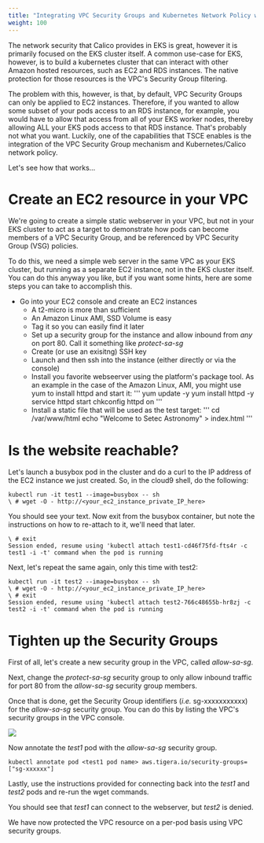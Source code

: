 ```yaml
---
title: "Integrating VPC Security Groups and Kubernetes Network Policy with TSCE"
weight: 100
---
```


The network security that Calico provides in EKS is great, however it is primarily focused on the EKS cluster itself.  A common use-case for EKS, however, is to build a kubernetes cluster that can interact with other Amazon hosted resources, such as EC2 and RDS instances.  The native protection for those resources is the VPC's Security Group filtering.

The problem with this, however, is that, by default, VPC Security Groups can only be applied to EC2 instances.  Therefore, if you wanted to allow some subset of your pods access to an RDS instance, for example, you would have to allow that access from all of your EKS worker nodes, thereby allowing ALL your EKS pods access to that RDS instance.  That's probably not what you want.  Luckily, one of the capabilities that TSCE enables is the integration of the VPC Security Group mechanism and Kubernetes/Calico network policy.

Let's see how that works...

# Create an EC2 resource in your VPC

We're going to create a simple static webserver in your VPC, but not in your EKS cluster to act as a target to demonstrate how pods can become members of a VPC Security Group, and be referenced by VPC Security Group (VSG) policies.

To do this, we need a simple web server in the same VPC as your EKS cluster, but running as a separate EC2 instance, not in the EKS cluster itself.  You can do this anyway you like, but if you want some hints, here are some steps you can take to accomplish this.

* Go into your EC2 console and create an EC2 instances
  * A t2-micro is more than sufficient
  * An Amazon Linux AMI, SSD Volume is easy
  * Tag it so you can easily find it later
  * Set up a security group for the instance and allow inbound from *any* on port 80.  Call it something like *protect-sa-sg*
  * Create (or use an exisitng) SSH key
  * Launch and then ssh into the instance (either directly or via the console)
  * Install you favorite webseerver using the platform's package tool. As an example in the case of the Amazon Linux, AMI, you might use yum to install httpd and start it:
  '''
  yum update -y
  yum install httpd -y
  service httpd start
  chkconfig httpd on
  '''
  * Install a static file that will be used as the test target:
  '''
  cd /var/www/html
  echo "<html><body>Welcome to Setec Astronomy</body></html>" > index.html
  '''

# Is the website reachable?

Let's launch a busybox pod in the cluster and do a curl to the IP address of the EC2 instance we just created.  So, in the cloud9 shell, do the following:

```
kubectl run -it test1 --image=busybox -- sh
\ # wget -O - http://<your_ec2_instance_private_IP_here>
```

You should see your text.  Now exit from the busybox container, but note the instructions on how to re-attach to it, we'll need that later.

```
\ # exit
Session ended, resume using 'kubectl attach test1-cd46f75fd-fts4r -c test1 -i -t' command when the pod is running
```

Next, let's repeat the same again, only this time with test2:

```
kubectl run -it test2 --image=busybox -- sh
\ # wget -O - http://<your_ec2_instance_private_IP_here>
\ # exit
Session ended, resume using 'kubectl attach test2-766c48655b-hr8zj -c test2 -i -t' command when the pod is running
```

# Tighten up the Security Groups

First of all, let's create a new security group in the VPC, called *allow-sa-sg*.

Next, change the *protect-sa-sg* security group to only allow inbound traffic for port 80 from the *allow-sa-sg* security group members.

Once that is done, get the Security Group identifiers (*i.e.* sg-xxxxxxxxxxx) for the *allow-sa-sg* security group.  You can do this by listing the VPC's security groups in the VPC console.

![](/images/sg-list.png)

Now annotate the *test1* pod with the *allow-sa-sg* security group.

```
kubectl annotate pod <test1 pod name> aws.tigera.io/security-groups=["sg-xxxxxx"]
```

Lastly, use the instructions provided for connecting back into the *test1* and *test2* pods and re-run the wget commands.  

You should see that *test1* can connect to the webserver, but *test2* is denied.

We have now protected the VPC resource on a per-pod basis using VPC security groups.
